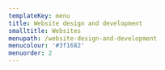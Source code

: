 ```yaml
---
templateKey: menu
title: Website design and development
smalltitle: Websites
menupath: /website-design-and-development
menucolour: '#3f1682'
menuorder: 2
---
```


